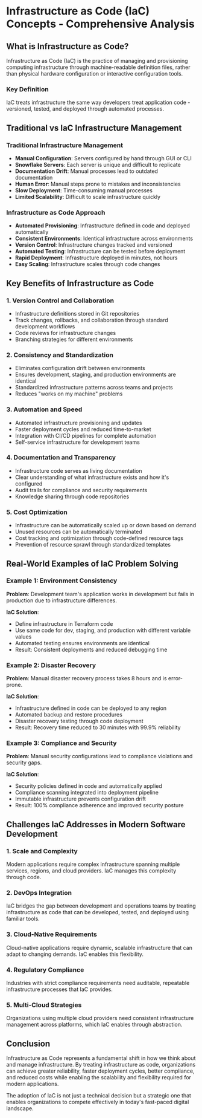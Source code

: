 # Infrastructure as Code (IaC) Concepts - Comprehensive Analysis

## What is Infrastructure as Code?

Infrastructure as Code (IaC) is the practice of managing and provisioning computing infrastructure through machine-readable definition files, rather than physical hardware configuration or interactive configuration tools.

### Key Definition
IaC treats infrastructure the same way developers treat application code - versioned, tested, and deployed through automated processes.

## Traditional vs IaC Infrastructure Management

### Traditional Infrastructure Management
- **Manual Configuration**: Servers configured by hand through GUI or CLI
- **Snowflake Servers**: Each server is unique and difficult to replicate
- **Documentation Drift**: Manual processes lead to outdated documentation
- **Human Error**: Manual steps prone to mistakes and inconsistencies
- **Slow Deployment**: Time-consuming manual processes
- **Limited Scalability**: Difficult to scale infrastructure quickly

### Infrastructure as Code Approach
- **Automated Provisioning**: Infrastructure defined in code and deployed automatically
- **Consistent Environments**: Identical infrastructure across environments
- **Version Control**: Infrastructure changes tracked and versioned
- **Automated Testing**: Infrastructure can be tested before deployment
- **Rapid Deployment**: Infrastructure deployed in minutes, not hours
- **Easy Scaling**: Infrastructure scales through code changes

## Key Benefits of Infrastructure as Code

### 1. Version Control and Collaboration
- Infrastructure definitions stored in Git repositories
- Track changes, rollbacks, and collaboration through standard development workflows
- Code reviews for infrastructure changes
- Branching strategies for different environments

### 2. Consistency and Standardization
- Eliminates configuration drift between environments
- Ensures development, staging, and production environments are identical
- Standardized infrastructure patterns across teams and projects
- Reduces "works on my machine" problems

### 3. Automation and Speed
- Automated infrastructure provisioning and updates
- Faster deployment cycles and reduced time-to-market
- Integration with CI/CD pipelines for complete automation
- Self-service infrastructure for development teams

### 4. Documentation and Transparency
- Infrastructure code serves as living documentation
- Clear understanding of what infrastructure exists and how it's configured
- Audit trails for compliance and security requirements
- Knowledge sharing through code repositories

### 5. Cost Optimization
- Infrastructure can be automatically scaled up or down based on demand
- Unused resources can be automatically terminated
- Cost tracking and optimization through code-defined resource tags
- Prevention of resource sprawl through standardized templates

## Real-World Examples of IaC Problem Solving

### Example 1: Environment Consistency
**Problem**: Development team's application works in development but fails in production due to infrastructure differences.

**IaC Solution**: 
- Define infrastructure in Terraform code
- Use same code for dev, staging, and production with different variable values
- Automated testing ensures environments are identical
- Result: Consistent deployments and reduced debugging time

### Example 2: Disaster Recovery
**Problem**: Manual disaster recovery process takes 8 hours and is error-prone.

**IaC Solution**:
- Infrastructure defined in code can be deployed to any region
- Automated backup and restore procedures
- Disaster recovery testing through code deployment
- Result: Recovery time reduced to 30 minutes with 99.9% reliability

### Example 3: Compliance and Security
**Problem**: Manual security configurations lead to compliance violations and security gaps.

**IaC Solution**:
- Security policies defined in code and automatically applied
- Compliance scanning integrated into deployment pipeline
- Immutable infrastructure prevents configuration drift
- Result: 100% compliance adherence and improved security posture

## Challenges IaC Addresses in Modern Software Development

### 1. Scale and Complexity
Modern applications require complex infrastructure spanning multiple services, regions, and cloud providers. IaC manages this complexity through code.

### 2. DevOps Integration
IaC bridges the gap between development and operations teams by treating infrastructure as code that can be developed, tested, and deployed using familiar tools.

### 3. Cloud-Native Requirements
Cloud-native applications require dynamic, scalable infrastructure that can adapt to changing demands. IaC enables this flexibility.

### 4. Regulatory Compliance
Industries with strict compliance requirements need auditable, repeatable infrastructure processes that IaC provides.

### 5. Multi-Cloud Strategies
Organizations using multiple cloud providers need consistent infrastructure management across platforms, which IaC enables through abstraction.

## Conclusion

Infrastructure as Code represents a fundamental shift in how we think about and manage infrastructure. By treating infrastructure as code, organizations can achieve greater reliability, faster deployment cycles, better compliance, and reduced costs while enabling the scalability and flexibility required for modern applications.

The adoption of IaC is not just a technical decision but a strategic one that enables organizations to compete effectively in today's fast-paced digital landscape.
